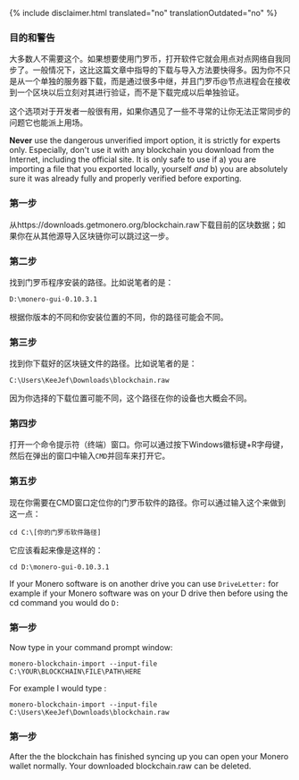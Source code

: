 {% include disclaimer.html translated="no" translationOutdated="no" %}

### 目的和警告

大多数人不需要这个。如果想要使用门罗币，打开软件它就会用点对点网络自我同步了。一般情况下，这比这篇文章中指导的下载与导入方法要快得多。因为你不只是从一个单独的服务器下载，而是通过很多中继，并且门罗币@节点进程会在接收到一个区块以后立刻对其进行验证，而不是下载完成以后单独验证。

这个选项对于开发者一般很有用，如果你遇见了一些不寻常的让你无法正常同步的问题它也能派上用场。

**Never** use the dangerous unverified import option, it is strictly for experts only. Especially, don't use it with any blockchain you download from the Internet, including the official site. It is only safe to use if a) you are importing a file that you exported locally, yourself *and* b) you are absolutely sure it was already fully and properly verified before exporting.

### 第一步

从https://downloads.getmonero.org/blockchain.raw下载目前的区块数据；如果你在从其他源导入区块链你可以跳过这一步。

### 第二步

找到门罗币程序安装的路径。比如说笔者的是：

`D:\monero-gui-0.10.3.1`

根据你版本的不同和你安装位置的不同，你的路径可能会不同。

### 第三步

找到你下载好的区块链文件的路径。比如说笔者的是：

`C:\Users\KeeJef\Downloads\blockchain.raw`

因为你选择的下载位置可能不同，这个路径在你的设备也大概会不同。

### 第四步

打开一个命令提示符（终端）窗口。你可以通过按下Windows徽标键+R字母键，然后在弹出的窗口中输入`CMD`并回车来打开它。

### 第五步

现在你需要在CMD窗口定位你的门罗币软件的路径。你可以通过输入这个来做到这一点：

`cd C:\[你的门罗币软件路径]`

它应该看起来像是这样的：

`cd D:\monero-gui-0.10.3.1`

If your Monero software is on another drive you can use `DriveLetter:` for
example if your Monero software was on your D drive then before using the cd
command you would do `D:`

### 第一步

Now type in your command prompt window:

`monero-blockchain-import --input-file C:\YOUR\BLOCKCHAIN\FILE\PATH\HERE`

For example I would type :

`monero-blockchain-import --input-file
C:\Users\KeeJef\Downloads\blockchain.raw`

### 第一步

After the the blockchain has finished syncing up you can open your Monero
wallet normally. Your downloaded blockchain.raw can be deleted.
